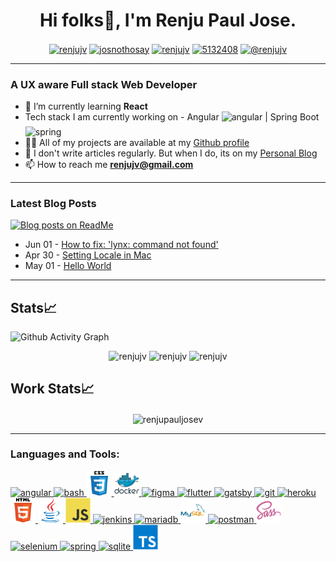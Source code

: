<!--
**renjujv/renjujv** is a ✨ _special_ ✨ repository because its `README.md` (this file) appears on your GitHub profile.

Here are some ideas to get you started:

- 🔭 I’m currently working on ...
- 🌱 I’m currently learning ...
- 👯 I’m looking to collaborate on ...
- 🤔 I’m looking for help with ...
- 💬 Ask me about ...
- 📫 How to reach me: ...
- 😄 Pronouns: ...
- ⚡ Fun fact: ...
-->
<h1 align="center">Hi folks👋, I'm Renju Paul Jose.</h1>

<p align="center">
<a href="https://dev.to/renjujv" target="blank"><img align="center" src="https://raw.githubusercontent.com/rahuldkjain/github-profile-readme-generator/master/src/images/icons/Social/devto.svg" alt="renjujv" height="30" width="40" /></a>
<a href="https://twitter.com/josnothosay" target="blank"><img align="center" src="https://raw.githubusercontent.com/rahuldkjain/github-profile-readme-generator/master/src/images/icons/Social/twitter.svg" alt="josnothosay" height="30" width="40" /></a>
<a href="https://linkedin.com/in/renjujv" target="blank"><img align="center" src="https://raw.githubusercontent.com/rahuldkjain/github-profile-readme-generator/master/src/images/icons/Social/linked-in-alt.svg" alt="renjujv" height="30" width="40" /></a>
<a href="https://stackoverflow.com/users/5132408" target="blank"><img align="center" src="https://raw.githubusercontent.com/rahuldkjain/github-profile-readme-generator/master/src/images/icons/Social/stack-overflow.svg" alt="5132408" height="30" width="40" /></a>
<a href="https://medium.com/@renjujv" target="blank"><img align="center" src="https://raw.githubusercontent.com/rahuldkjain/github-profile-readme-generator/master/src/images/icons/Social/medium.svg" alt="@renjujv" height="30" width="40" /></a>
</p>

<hr>
<h3 align="left">A UX aware Full stack Web Developer</h3>

- 🌱 I’m currently learning **React**
- Tech stack I am currently working on - 
Angular <img src="https://angular.io/assets/images/logos/angular/angular.svg" alt="angular" width="15" height="15"/> | Spring Boot <img style="padding:.5em 0 0 0;" src="https://www.vectorlogo.zone/logos/springio/springio-icon.svg" alt="spring" width="15" height="15"/>
- 👨‍💻 All of my projects are available at my [Github profile](https://github.com/renjujv)
- 📝 I don't write articles regularly. But when I do, its on my [Personal Blog](https://renjujose.live)
- 📫 How to reach me **renjujv@gmail.com**

<hr>

### Latest Blog Posts
[![Blog posts on ReadMe](https://github.com/renjujv/renjujv/actions/workflows/readme-blog-posts-update.yml/badge.svg?branch=main)](https://github.com/renjujv/renjujv/actions/workflows/readme-blog-posts-update.yml)

<!-- feed start -->
- Jun 01 - [How to fix: 'lynx: command not found'](https://www.renjujose.live/how-to-fix-lynx-command-not-found/)
- Apr 30 - [Setting Locale in Mac](https://www.renjujose.live/setting-a-locale-in-mac/)
- May 01 - [Hello World](https://www.renjujose.live/hello-world/)
<!-- feed end -->

<hr>

## Stats📈

![Github Activity Graph](https://activity-graph.herokuapp.com/graph?username=renjujv&theme=react-dark&hide_border=true)
<p align="center"> 
  <img width="40%" src="https://github-readme-stats.vercel.app/api/top-langs?username=renjujv&show_icons=true&theme=dracula&locale=en&layout=compact" alt="renjujv" style="pointer-events: none;  cursor: default;" /> 
  <img width="48%" src="https://github-readme-stats.vercel.app/api?username=renjujv&show_icons=true&theme=dracula&locale=en" alt="renjujv" style="pointer-events: none;  cursor: default;"/> 
  <img width="48%" src="https://github-readme-streak-stats.herokuapp.com/?user=renjujv&theme=highcontrast" alt="renjujv" /> 
</p>

## Work Stats📈
<p align="center">
<!--   <img align="center" width="40%" src="https://github-readme-stats.vercel.app/api/top-langs?username=renjupauljosev&show_icons=true&theme=dracula&locale=en&layout=compact" alt="renjupauljosev" /> -->
  <img align="center" width="48%" src="https://github-readme-streak-stats.herokuapp.com/?user=renjupauljosev&theme=highcontrast" alt="renjupauljosev" /> 
</p>

<!-- <p><img src="https://github-readme-stats.vercel.app/api?username=renjujv&show_icons=true&locale=en" alt="renjujv" style="width:50%" /></p>
<p><img src="https://github-readme-streak-stats.herokuapp.com/?user=renjujv&" alt="renjujv" style="width:50%" /></p> -->
<hr>

<h3 align="left">Languages and Tools:</h3>
<p align="left"> <a href="https://angular.io" target="_blank" rel="noreferrer"> <img src="https://angular.io/assets/images/logos/angular/angular.svg" alt="angular" width="40" height="40"/> </a> <a href="https://www.gnu.org/software/bash/" target="_blank" rel="noreferrer"> <img src="https://www.vectorlogo.zone/logos/gnu_bash/gnu_bash-icon.svg" alt="bash" width="40" height="40"/> </a> <a href="https://www.w3schools.com/css/" target="_blank" rel="noreferrer"> <img src="https://raw.githubusercontent.com/devicons/devicon/master/icons/css3/css3-original-wordmark.svg" alt="css3" width="40" height="40"/> </a> <a href="https://www.docker.com/" target="_blank" rel="noreferrer"> <img src="https://raw.githubusercontent.com/devicons/devicon/master/icons/docker/docker-original-wordmark.svg" alt="docker" width="40" height="40"/> </a> <a href="https://www.figma.com/" target="_blank" rel="noreferrer"> <img src="https://www.vectorlogo.zone/logos/figma/figma-icon.svg" alt="figma" width="40" height="40"/> </a> <a href="https://flutter.dev" target="_blank" rel="noreferrer"> <img src="https://www.vectorlogo.zone/logos/flutterio/flutterio-icon.svg" alt="flutter" width="40" height="40"/> </a> <a href="https://www.gatsbyjs.com/" target="_blank" rel="noreferrer"> <img src="https://www.vectorlogo.zone/logos/gatsbyjs/gatsbyjs-icon.svg" alt="gatsby" width="40" height="40"/> </a> <a href="https://git-scm.com/" target="_blank" rel="noreferrer"> <img src="https://www.vectorlogo.zone/logos/git-scm/git-scm-icon.svg" alt="git" width="40" height="40"/> </a> <a href="https://heroku.com" target="_blank" rel="noreferrer"> <img src="https://www.vectorlogo.zone/logos/heroku/heroku-icon.svg" alt="heroku" width="40" height="40"/> </a> <a href="https://www.w3.org/html/" target="_blank" rel="noreferrer"> <img src="https://raw.githubusercontent.com/devicons/devicon/master/icons/html5/html5-original-wordmark.svg" alt="html5" width="40" height="40"/> </a> <a href="https://www.java.com" target="_blank" rel="noreferrer"> <img src="https://raw.githubusercontent.com/devicons/devicon/master/icons/java/java-original.svg" alt="java" width="40" height="40"/> </a> <a href="https://developer.mozilla.org/en-US/docs/Web/JavaScript" target="_blank" rel="noreferrer"> <img src="https://raw.githubusercontent.com/devicons/devicon/master/icons/javascript/javascript-original.svg" alt="javascript" width="40" height="40"/> </a> <a href="https://www.jenkins.io" target="_blank" rel="noreferrer"> <img src="https://www.vectorlogo.zone/logos/jenkins/jenkins-icon.svg" alt="jenkins" width="40" height="40"/> </a> <a href="https://mariadb.org/" target="_blank" rel="noreferrer"> <img src="https://www.vectorlogo.zone/logos/mariadb/mariadb-icon.svg" alt="mariadb" width="40" height="40"/> </a> <a href="https://www.mysql.com/" target="_blank" rel="noreferrer"> <img src="https://raw.githubusercontent.com/devicons/devicon/master/icons/mysql/mysql-original-wordmark.svg" alt="mysql" width="40" height="40"/> </a> <a href="https://postman.com" target="_blank" rel="noreferrer"> <img src="https://www.vectorlogo.zone/logos/getpostman/getpostman-icon.svg" alt="postman" width="40" height="40"/> </a> <a href="https://sass-lang.com" target="_blank" rel="noreferrer"> <img src="https://raw.githubusercontent.com/devicons/devicon/master/icons/sass/sass-original.svg" alt="sass" width="40" height="40"/> </a> <a href="https://www.selenium.dev" target="_blank" rel="noreferrer"> <img src="https://raw.githubusercontent.com/detain/svg-logos/780f25886640cef088af994181646db2f6b1a3f8/svg/selenium-logo.svg" alt="selenium" width="40" height="40"/> </a> <a href="https://spring.io/" target="_blank" rel="noreferrer"> <img src="https://www.vectorlogo.zone/logos/springio/springio-icon.svg" alt="spring" width="40" height="40"/> </a> <a href="https://www.sqlite.org/" target="_blank" rel="noreferrer"> <img src="https://www.vectorlogo.zone/logos/sqlite/sqlite-icon.svg" alt="sqlite" width="40" height="40"/> </a> <a href="https://www.typescriptlang.org/" target="_blank" rel="noreferrer"> <img src="https://raw.githubusercontent.com/devicons/devicon/master/icons/typescript/typescript-original.svg" alt="typescript" width="40" height="40"/> </a> </p>
